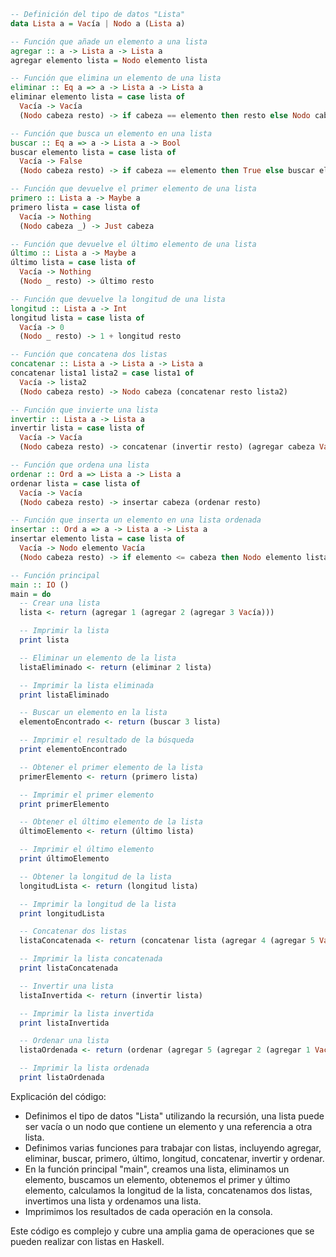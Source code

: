 ```haskell
-- Definición del tipo de datos "Lista"
data Lista a = Vacía | Nodo a (Lista a)

-- Función que añade un elemento a una lista
agregar :: a -> Lista a -> Lista a
agregar elemento lista = Nodo elemento lista

-- Función que elimina un elemento de una lista
eliminar :: Eq a => a -> Lista a -> Lista a
eliminar elemento lista = case lista of
  Vacía -> Vacía
  (Nodo cabeza resto) -> if cabeza == elemento then resto else Nodo cabeza (eliminar elemento resto)

-- Función que busca un elemento en una lista
buscar :: Eq a => a -> Lista a -> Bool
buscar elemento lista = case lista of
  Vacía -> False
  (Nodo cabeza resto) -> if cabeza == elemento then True else buscar elemento resto

-- Función que devuelve el primer elemento de una lista
primero :: Lista a -> Maybe a
primero lista = case lista of
  Vacía -> Nothing
  (Nodo cabeza _) -> Just cabeza

-- Función que devuelve el último elemento de una lista
último :: Lista a -> Maybe a
último lista = case lista of
  Vacía -> Nothing
  (Nodo _ resto) -> último resto

-- Función que devuelve la longitud de una lista
longitud :: Lista a -> Int
longitud lista = case lista of
  Vacía -> 0
  (Nodo _ resto) -> 1 + longitud resto

-- Función que concatena dos listas
concatenar :: Lista a -> Lista a -> Lista a
concatenar lista1 lista2 = case lista1 of
  Vacía -> lista2
  (Nodo cabeza resto) -> Nodo cabeza (concatenar resto lista2)

-- Función que invierte una lista
invertir :: Lista a -> Lista a
invertir lista = case lista of
  Vacía -> Vacía
  (Nodo cabeza resto) -> concatenar (invertir resto) (agregar cabeza Vacía)

-- Función que ordena una lista
ordenar :: Ord a => Lista a -> Lista a
ordenar lista = case lista of
  Vacía -> Vacía
  (Nodo cabeza resto) -> insertar cabeza (ordenar resto)

-- Función que inserta un elemento en una lista ordenada
insertar :: Ord a => a -> Lista a -> Lista a
insertar elemento lista = case lista of
  Vacía -> Nodo elemento Vacía
  (Nodo cabeza resto) -> if elemento <= cabeza then Nodo elemento lista else Nodo cabeza (insertar elemento resto)

-- Función principal
main :: IO ()
main = do
  -- Crear una lista
  lista <- return (agregar 1 (agregar 2 (agregar 3 Vacía)))

  -- Imprimir la lista
  print lista

  -- Eliminar un elemento de la lista
  listaEliminado <- return (eliminar 2 lista)

  -- Imprimir la lista eliminada
  print listaEliminado

  -- Buscar un elemento en la lista
  elementoEncontrado <- return (buscar 3 lista)

  -- Imprimir el resultado de la búsqueda
  print elementoEncontrado

  -- Obtener el primer elemento de la lista
  primerElemento <- return (primero lista)

  -- Imprimir el primer elemento
  print primerElemento

  -- Obtener el último elemento de la lista
  últimoElemento <- return (último lista)

  -- Imprimir el último elemento
  print últimoElemento

  -- Obtener la longitud de la lista
  longitudLista <- return (longitud lista)

  -- Imprimir la longitud de la lista
  print longitudLista

  -- Concatenar dos listas
  listaConcatenada <- return (concatenar lista (agregar 4 (agregar 5 Vacía))))

  -- Imprimir la lista concatenada
  print listaConcatenada

  -- Invertir una lista
  listaInvertida <- return (invertir lista)

  -- Imprimir la lista invertida
  print listaInvertida

  -- Ordenar una lista
  listaOrdenada <- return (ordenar (agregar 5 (agregar 2 (agregar 1 Vacía)))))

  -- Imprimir la lista ordenada
  print listaOrdenada
```

Explicación del código:

* Definimos el tipo de datos "Lista" utilizando la recursión, una lista puede ser vacía o un nodo que contiene un elemento y una referencia a otra lista.
* Definimos varias funciones para trabajar con listas, incluyendo agregar, eliminar, buscar, primero, último, longitud, concatenar, invertir y ordenar.
* En la función principal "main", creamos una lista, eliminamos un elemento, buscamos un elemento, obtenemos el primer y último elemento, calculamos la longitud de la lista, concatenamos dos listas, invertimos una lista y ordenamos una lista.
* Imprimimos los resultados de cada operación en la consola.

Este código es complejo y cubre una amplia gama de operaciones que se pueden realizar con listas en Haskell.